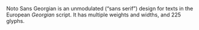 Noto Sans Georgian is an unmodulated (“sans serif”) design for texts in the European _Georgian_ script. It has multiple weights and widths, and 225 glyphs.